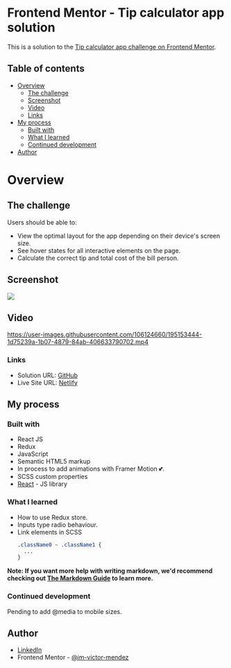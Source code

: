 # Frontend Mentor - Tip calculator app solution

This is a solution to the [Tip calculator app challenge on Frontend Mentor](https://www.frontendmentor.io/challenges/tip-calculator-app-ugJNGbJUX).

## Table of contents

- [Overview](#overview)
  - [The challenge](#the-challenge)
  - [Screenshot](#screenshot)
  - [Video](#video)
  - [Links](#links)
- [My process](#my-process)
  - [Built with](#built-with)
  - [What I learned](#what-i-learned)
  - [Continued development](#continued-development)
- [Author](#author)

# Overview

## The challenge

Users should be able to:

- View the optimal layout for the app depending on their device's screen size.
- See hover states for all interactive elements on the page.
- Calculate the correct tip and total cost of the bill person.

## Screenshot

![](./src/media/Overview.jpeg)

## Video

https://user-images.githubusercontent.com/106124660/195153444-1d75239a-1b07-4879-84ab-406633790702.mp4

### Links

- Solution URL: [GitHub](https://github.com/im-victor-mendez/React-Tip_Calculator)
- Live Site URL: [Netlify](https://storied-bombolone-54aefb.netlify.app/)

## My process

### Built with

- React JS
- Redux
- JavaScript
- Semantic HTML5 markup
- In process to add animations with Framer Motion 💕.
- SCSS custom properties
- [React](https://reactjs.org/) - JS library

### What I learned

- How to use Redux store.
- Inputs type radio behaviour.
- Link elements in SCSS
  ```scss
  .className0 ~ .className1 {
    ...
  }
  ```

**Note: If you want more help with writing markdown, we'd recommend checking out [The Markdown Guide](https://www.markdownguide.org/) to learn more.**

### Continued development

Pending to add @media to mobile sizes.

## Author

- [LinkedIn](https://www.linkedin.com/in/im-victor-mendez/)
- Frontend Mentor - [@im-victor-mendez](https://www.frontendmentor.io/profile/im-victor-mendez)
